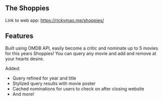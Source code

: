 ## The Shoppies



Link to web app: https://rickymao.me/shoppies/


## Features

Built using OMDB API, easily become a critic and nominate up to 5 movies for this years Shoppies! You can query any movie and add and remove at your hearts desire.

Added:
- Query refined for year and title
- Stylized query results with movie poster
- Cached nominations for users to check on after closing website
- And more!
